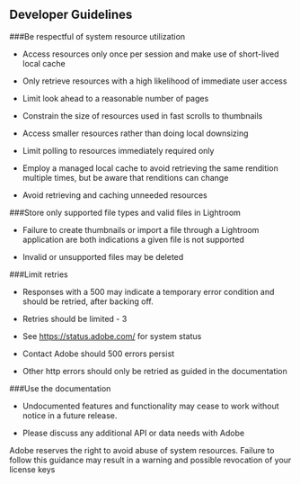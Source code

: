 ## Developer Guidelines

###Be respectful of system resource utilization 

- Access resources only once per session and make use of short-lived local cache 

- Only retrieve resources with a high likelihood of immediate user access 

- Limit look ahead to a reasonable number of pages 

- Constrain the size of resources used in fast scrolls to thumbnails 

- Access smaller resources rather than doing local downsizing 

- Limit polling to resources immediately required only 

- Employ a managed local cache to avoid retrieving the same rendition multiple times, but be aware that renditions can change 

- Avoid retrieving and caching unneeded resources 

###Store only supported file types and valid files in Lightroom 

- Failure to create thumbnails or import a file through a Lightroom application are both indications a given file is not supported 

- Invalid or unsupported files may be deleted  

###Limit retries 

- Responses with a 500 may indicate a temporary error condition and should be retried, after backing off. 

- Retries should be limited - 3  

- See https://status.adobe.com/ for system status 

- Contact Adobe should 500 errors persist 

- Other http errors should only be retried as guided in the documentation 

###Use the documentation 

- Undocumented features and functionality may cease to work without notice in a future release. 

- Please discuss any additional API or data needs with Adobe 

Adobe reserves the right to avoid abuse of system resources. Failure to follow this guidance may result in a warning and possible revocation of your license keys 